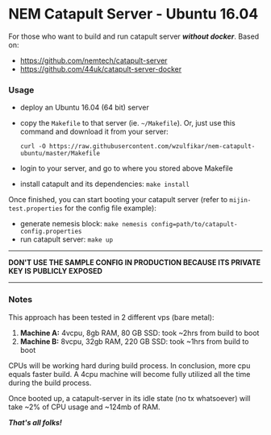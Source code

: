 # NEM Catapult Server - Ubuntu 16.04

For those who want to build and run catapult server ***without docker***. Based on:

- https://github.com/nemtech/catapult-server
- https://github.com/44uk/catapult-server-docker

### Usage

- deploy an Ubuntu 16.04 (64 bit) server
- copy the `Makefile` to that server (ie. `~/Makefile`). Or, just use this command and download it from your server:

    ```
    curl -O https://raw.githubusercontent.com/wzulfikar/nem-catapult-ubuntu/master/Makefile
    ```

- login to your server, and go to where you stored above Makefile
- install catapult and its dependencies: `make install`

Once finished, you can start booting your catapult server (refer to `mijin-test.properties` for the config file example):

- generate nemesis block: `make nemesis config=path/to/catapult-config.properties`
- run catapult server: `make up`

---

**DON'T USE THE SAMPLE CONFIG IN PRODUCTION BECAUSE ITS PRIVATE KEY IS PUBLICLY EXPOSED**

---

### Notes

This approach has been tested in 2 different vps (bare metal):

1. **Machine A:** 4vcpu, 8gb RAM, 80 GB SSD: took ~2hrs from build to boot
2. **Machine B:** 8vcpu, 32gb RAM, 220 GB SSD: took ~1hrs from build to boot

CPUs will be working hard during build process. In conclusion, more cpu equals faster build. A 4cpu machine will become fully utilized all the time during the build process.

Once booted up, a catapult-server in its idle state (no tx whatsoever) will take ~2% of CPU usage and ~124mb of RAM.

***That's all folks!***
